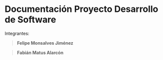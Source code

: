 # Documentación Proyecto Desarrollo de Software

Integrantes:
>**Felipe Monsalves Jiménez**

>**Fabián Matus Alarcón**

